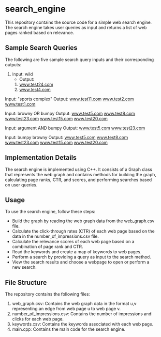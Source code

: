 # search_engine
This repository contains the source code for a simple web search engine. The search engine takes user queries as input and returns a list of web pages ranked based on relevance.

## Sample Search Queries
The following are five sample search query inputs and their corresponding outputs:

1. Input: wild
   - Output:
    1. www.test24.com
    2. www.test4.com

Input: "sports complex"
Output:
www.test11.com
www.test2.com
www.test1.com

Input: browny OR bumpy
Output:
www.test5.com
www.test8.com
www.test23.com
www.test15.com
www.test20.com

Input: argument AND bumpy
Output:
www.test5.com
www.test23.com

Input: bumpy browny
Output:
www.test5.com
www.test8.com
www.test23.com
www.test15.com
www.test20.com

## Implementation Details
The search engine is implemented using C++. It consists of a Graph class that represents the web graph and contains methods for building the graph, calculating page ranks, CTR, and scores, and performing searches based on user queries.


## Usage
To use the search engine, follow these steps:

- Build the graph by reading the web graph data from the web_graph.csv file.
- Calculate the click-through rates (CTR) of each web page based on the data in the number_of_impressions.csv file.
- Calculate the relevance scores of each web page based on a combination of page rank and CTR.
- Read the keywords and create a map of keywords to web pages.
- Perform a search by providing a query as input to the search method.
- View the search results and choose a webpage to open or perform a new search.

## File Structure

The repository contains the following files:
1. web_graph.csv: Contains the web graph data in the format u,v representing an edge from web page u to web page v.
2. number_of_impressions.csv: Contains the number of impressions and clicks for each web page.
3. keywords.csv: Contains the keywords associated with each web page.
4. main.cpp: Contains the main code for the search engine.
